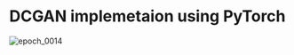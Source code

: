 # DCGAN implemetaion using PyTorch
![epoch_0014](https://github.com/user-attachments/assets/df976ac8-40a5-4dcb-9862-2d54f739f6c9)
